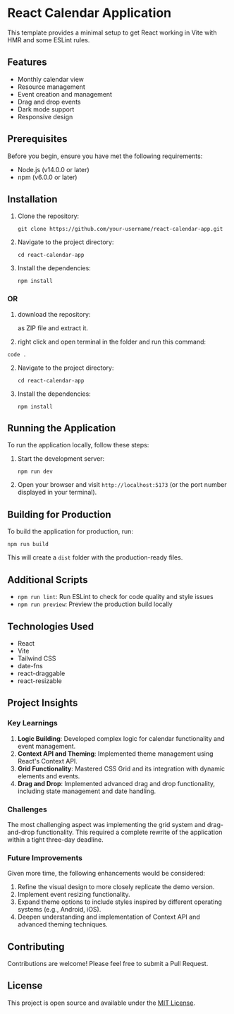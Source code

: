 # React Calendar Application

This template provides a minimal setup to get React working in Vite with HMR and some ESLint rules.

## Features

- Monthly calendar view
- Resource management
- Event creation and management
- Drag and drop events
- Dark mode support
- Responsive design

## Prerequisites

Before you begin, ensure you have met the following requirements:

- Node.js (v14.0.0 or later)
- npm (v6.0.0 or later)

## Installation

1. Clone the repository:
   ```
   git clone https://github.com/your-username/react-calendar-app.git
   ```

2. Navigate to the project directory:
   ```
   cd react-calendar-app
   ```

3. Install the dependencies:
   ```
   npm install
   ```
### OR

1. download the repository:
   
   as ZIP file and extract it.

3.  right click and open terminal in the folder and run this command:
   ```
   code .
   ```
2. Navigate to the project directory:
   ```
   cd react-calendar-app
   ```

4. Install the dependencies:
   ```
   npm install
   ```

## Running the Application

To run the application locally, follow these steps:

1. Start the development server:
   ```
   npm run dev
   ```

2. Open your browser and visit `http://localhost:5173` (or the port number displayed in your terminal).

## Building for Production

To build the application for production, run:

```
npm run build
```

This will create a `dist` folder with the production-ready files.

## Additional Scripts

- `npm run lint`: Run ESLint to check for code quality and style issues
- `npm run preview`: Preview the production build locally

## Technologies Used

- React
- Vite
- Tailwind CSS
- date-fns
- react-draggable
- react-resizable

## Project Insights

### Key Learnings

1. **Logic Building**: Developed complex logic for calendar functionality and event management.
2. **Context API and Theming**: Implemented theme management using React's Context API.
3. **Grid Functionality**: Mastered CSS Grid and its integration with dynamic elements and events.
4. **Drag and Drop**: Implemented advanced drag and drop functionality, including state management and date handling.

### Challenges

The most challenging aspect was implementing the grid system and drag-and-drop functionality. This required a complete rewrite of the application within a tight three-day deadline.

### Future Improvements

Given more time, the following enhancements would be considered:

1. Refine the visual design to more closely replicate the demo version.
2. Implement event resizing functionality.
3. Expand theme options to include styles inspired by different operating systems (e.g., Android, iOS).
4. Deepen understanding and implementation of Context API and advanced theming techniques.



## Contributing

Contributions are welcome! Please feel free to submit a Pull Request.

## License

This project is open source and available under the [MIT License](LICENSE).

